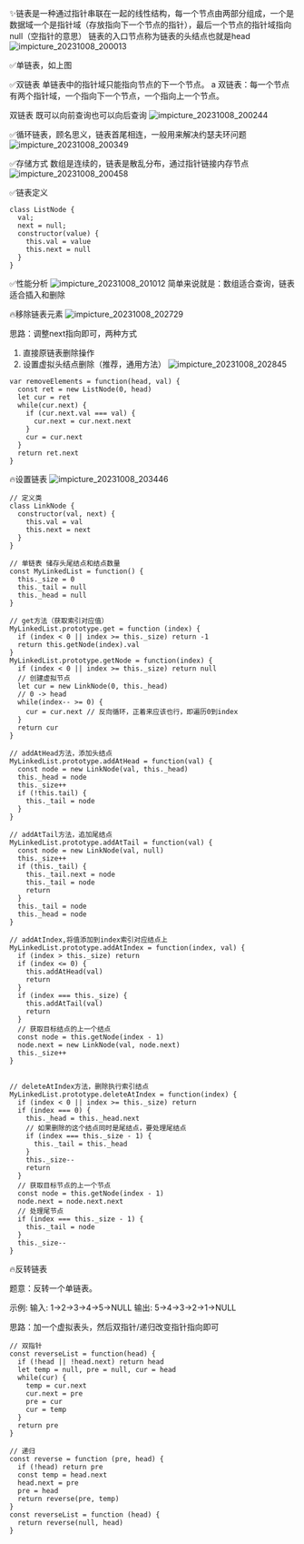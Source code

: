 ✨链表是一种通过指针串联在一起的线性结构，每一个节点由两部分组成，一个是数据域一个是指针域（存放指向下一个节点的指针），最后一个节点的指针域指向null（空指针的意思）
链表的入口节点称为链表的头结点也就是head
![impicture_20231008_200013](https://github.com/JasonLonger/note/assets/50047690/6c13e859-4517-4114-a1d9-45af6f311409)

✅单链表，如上图

✅双链表
单链表中的指针域只能指向节点的下一个节点。
a
双链表：每一个节点有两个指针域，一个指向下一个节点，一个指向上一个节点。

双链表 既可以向前查询也可以向后查询
![impicture_20231008_200244](https://github.com/JasonLonger/note/assets/50047690/825855be-da61-45e6-9cd6-4ba78867df30)

✅循环链表，顾名思义，链表首尾相连，一般用来解决约瑟夫环问题
![impicture_20231008_200349](https://github.com/JasonLonger/note/assets/50047690/ceeafda1-cef2-497a-b667-427ba63f0147)

✅存储方式
数组是连续的，链表是散乱分布，通过指针链接内存节点
![impicture_20231008_200458](https://github.com/JasonLonger/note/assets/50047690/74375c79-8618-43c4-aaf8-3f891668bf06)

✅链表定义
```
class ListNode {
  val;
  next = null;
  constructor(value) {
    this.val = value
    this.next = null
  }
}
```

✅性能分析
![impicture_20231008_201012](https://github.com/JasonLonger/note/assets/50047690/053bf78c-4a45-4ec4-8193-b3e9b8983888)
简单来说就是：数组适合查询，链表适合插入和删除

🔥移除链表元素
![impicture_20231008_202729](https://github.com/JasonLonger/note/assets/50047690/819ef198-0316-4ea1-8351-78f024927f8f)

思路：调整next指向即可，两种方式
1. 直接原链表删除操作
2. 设置虚拟头结点删除（推荐，通用方法）
![impicture_20231008_202845](https://github.com/JasonLonger/note/assets/50047690/ee5cb366-7a74-4f26-a7df-9fa7961ff89a)
```
var removeElements = function(head, val) {
  const ret = new ListNode(0, head)
  let cur = ret
  while(cur.next) {
    if (cur.next.val === val) {
      cur.next = cur.next.next
    }
    cur = cur.next
  }
  return ret.next
}
```

🔥设置链表
![impicture_20231008_203446](https://github.com/JasonLonger/note/assets/50047690/9bf7d67f-ac23-4b4d-bb98-3be8c95f0500)

```
// 定义类
class LinkNode {
  constructor(val, next) {
    this.val = val
    this.next = next
  }
}

// 单链表 储存头尾结点和结点数量
const MyLinkedList = function() {
  this._size = 0
  this._tail = null
  this._head = null
}

// get方法（获取索引对应值）
MyLinkedList.prototype.get = function (index) {
  if (index < 0 || index >= this._size) return -1
  return this.getNode(index).val
}
MyLinkedList.prototype.getNode = function(index) {
  if (index < 0 || index >= this._size) return null
  // 创建虚拟节点
  let cur = new LinkNode(0, this._head)
  // 0 -> head
  while(index-- >= 0) {
    cur = cur.next // 反向循环，正着来应该也行，即遍历0到index
  }
  return cur
}

// addAtHead方法，添加头结点
MyLinkedList.prototype.addAtHead = function(val) {
  const node = new LinkNode(val, this._head)
  this._head = node
  this._size++
  if (!this.tail) {
    this._tail = node
  }
}

// addAtTail方法，追加尾结点
MyLinkedList.prototype.addAtTail = function(val) {
  const node = new LinkNode(val, null)
  this._size++
  if (this._tail) {
    this._tail.next = node
    this._tail = node
    return
  }
  this._tail = node
  this._head = node
}

// addAtIndex,将值添加到index索引对应结点上
MyLinkedList.prototype.addAtIndex = function(index, val) {
  if (index > this._size) return
  if (index <= 0) {
    this.addAtHead(val)
    return
  }
  if (index === this._size) {
    this.addAtTail(val)
    return
  }
  // 获取目标结点的上一个结点
  const node = this.getNode(index - 1)
  node.next = new LinkNode(val, node.next)
  this._size++
}


// deleteAtIndex方法，删除执行索引结点
MyLinkedList.prototype.deleteAtIndex = function(index) {
  if (index < 0 || index >= this._size) return
  if (index === 0) {
    this._head = this._head.next
    // 如果删除的这个结点同时是尾结点，要处理尾结点
    if (index === this._size - 1) {
      this._tail = this._head
    }
    this._size--
    return
  }
  // 获取目标节点的上一个节点
  const node = this.getNode(index - 1)
  node.next = node.next.next
  // 处理尾节点
  if (index === this._size - 1) {
    this._tail = node
  }
  this._size--
}
```

🔥反转链表

题意：反转一个单链表。

示例: 输入: 1->2->3->4->5->NULL 输出: 5->4->3->2->1->NULL

思路：加一个虚拟表头，然后双指针/递归改变指针指向即可


```
// 双指针
const reverseList = function(head) {
  if (!head || !head.next) return head
  let temp = null, pre = null, cur = head
  while(cur) {
    temp = cur.next
    cur.next = pre
    pre = cur
    cur = temp
  }
  return pre
}

// 递归
const reverse = function (pre, head) {
  if (!head) return pre
  const temp = head.next
  head.next = pre
  pre = head
  return reverse(pre, temp)
}
const reverseList = function (head) {
  return reverse(null, head)
}
```
